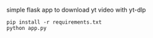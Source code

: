 simple flask app to download yt video with yt-dlp

```
pip install -r requirements.txt
python app.py
```
